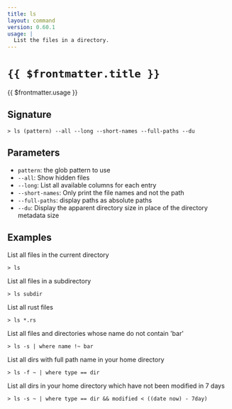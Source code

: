 ```yaml
---
title: ls
layout: command
version: 0.60.1
usage: |
  List the files in a directory.
---
```


# `{{ $frontmatter.title }}`

<div style='white-space: pre-wrap;'>{{ $frontmatter.usage }}</div>

## Signature

`> ls (pattern) --all --long --short-names --full-paths --du`

## Parameters

- `pattern`: the glob pattern to use
- `--all`: Show hidden files
- `--long`: List all available columns for each entry
- `--short-names`: Only print the file names and not the path
- `--full-paths`: display paths as absolute paths
- `--du`: Display the apparent directory size in place of the directory metadata size

## Examples

List all files in the current directory

```shell
> ls
```

List all files in a subdirectory

```shell
> ls subdir
```

List all rust files

```shell
> ls *.rs
```

List all files and directories whose name do not contain 'bar'

```shell
> ls -s | where name !~ bar
```

List all dirs with full path name in your home directory

```shell
> ls -f ~ | where type == dir
```

List all dirs in your home directory which have not been modified in 7 days

```shell
> ls -s ~ | where type == dir && modified < ((date now) - 7day)
```
